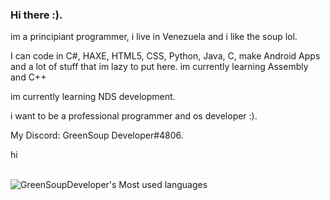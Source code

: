 ### Hi there :).

im a principiant programmer, i live in Venezuela and i like the soup lol.

I can code in C#, HAXE, HTML5, CSS, Python, Java, C, make Android Apps and a lot of stuff that im lazy to put here. im currently learning Assembly and C++

im currently learning NDS development.

i want to be a professional programmer and os developer :).

My Discord: GreenSoup Developer#4806.


hi
<br>
<br>

![GreenSoupDeveloper's Most used languages](https://github-readme-stats.vercel.app/api/top-langs?username=GreenSoupDeveloper&show_icons=true&count_private=true&theme=gotham)

<!--
**GreenSoupDeveloper/GreenSoupDeveloper** is a 鉁� _special_ 鉁� repository because its `README.md` (this file) appears on your GitHub profile.

